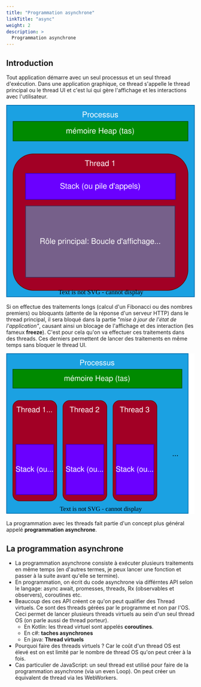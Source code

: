 ```yaml
---
title: "Programmation asynchrone"
linkTitle: "async"
weight: 2
description: >
  Programmation asynchrone
---
```


## Introduction

Tout application démarre avec un seul processus et un seul thread d'exécution. Dans une application graphique, ce thread s'appelle le thread principal ou le thread UI et c'est lui qui gère l'affichage et les interactions avec l'utilisateur.

![](./ui-thread.drawio.svg)

Si on effectue des traitements longs (calcul d'un Fibonacci ou des nombres premiers) ou bloquants (attente de la réponse d'un serveur HTTP) dans le thread principal, il sera bloqué dans la partie _"mise à jour de l'état de l'application"_, causant ainsi un blocage de l'affichage et des interaction (les fameux **freeze**).
C'est pour cela qu'on va effectuer ces traitements dans des threads.
Ces derniers permettent de lancer des traitements en même temps sans bloquer le thread UI.

![](./threads.drawio.svg)

La programmation avec les threads fait partie d'un concept plus général appelé **programmation asynchrone**.

## La programmation asynchrone

- La programmation asynchrone consiste à exécuter plusieurs traitements en même temps (en d'autres termes, je peux lancer une fonction et passer à la suite avant qu'elle se termine).
- En programmation, on écrit du code asynchrone via différntes API selon le langage: async await, promesses, threads, Rx (observables et observers), coroutines etc.
- Beaucoup des ces API créent ce qu'on peut qualifier des Thread virtuels. Ce sont des threads gérées par le programme et non par l'OS. Ceci permet de lancer plusieurs threads virtuels au sein d'un seul thread OS (on parle aussi de thread porteur).
  - En Kotlin: les thread virtuel sont appelés **coroutines**.
  - En c#: **taches asynchrones**
  - En java: **Thread virtuels**
- Pourquoi faire des threads virtuels ? Car le coût d'un thread OS est élevé est on est limité par le nombre de thread OS qu'on peut créer à la fois.
- Cas particulier de JavaScript: un seul thread est utilisé pour faire de la programmation asynchrone (via un even Loop). On peut créer un équivalent de thread via les WebWorkers.

